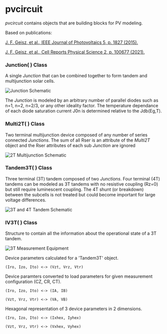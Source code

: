 # pvcircuit 
*pvcircuit* contains objects that are building blocks for PV modeling.

Based on publications:

[J. F. Geisz, et al., IEEE Journal of Photovoltaics 5, p. 1827 (2015).](http://dx.doi.org/10.1109/JPHOTOV.2015.2478072)

[J. F. Geisz, et al., Cell Reports Physical Science 2, p. 100677 (2021).](https://doi.org/10.1016/j.xcrp.2021.100677)

### Junction( ) Class
A single *Junction* that can be combined together to form tandem and multijunction solar cells.

![Junction Schematic](https://github.nrel.gov/jgeisz/PVcircuit/blob/master/images/junction%20equations.png) 

The *Junction* is modeled by an arbitrary number of parallel diodes such as n=1, n=2, n=2/3, or any other ideality factor.
The temperature dependance of each diode saturation current J0n is determined relative to the Jdb(Eg,T). 

### Multi2T( ) Class
Two terminal multijunction device composed of any number of series connected *Junctions*. The sum of all Rser is an attribute of the *Multi2T* object and the Rser attributes of each sub *Junction* are ignored

![2T Multijunction Schematic](https://github.nrel.gov/jgeisz/PVcircuit/blob/master/images/MultijunctionSchematic.png)

### Tandem3T( ) Class
Three terminal (3T) tandem composed of two *Junctions*.
Four terminal (4T) tandems can be modeled as 3T tandems with no resistive coupling (Rz=0) but still require luminescent coupling. The 4T shunt (or breakdown) between the subcells is not treated but could become important for large voltage differences.

![3T and 4T Tandem Schematic](https://github.nrel.gov/jgeisz/PVcircuit/blob/master/images/TandemsSchematic.png)

### IV3T( ) Class
Structure to contain all the information about the operational state of a 3T tandem.

![3T Measurement Equipment](https://github.nrel.gov/jgeisz/PVcircuit/blob/master/images/3Tmeasurementequipment.png)

Device parameters calculated for a 'Tandem3T' object.

    (Iro, Izo, Ito) <-> (Vzt, Vrz, Vtr)

Device paramters converted to load parameters for given measurement configuration (CZ, CR, CT).

    (Iro, Izo, Ito) <-> (IA, IB) 

    (Vzt, Vrz, Vtr) <-> (VA, VB)

Hexagonal representation of 3 device parameters in 2 dimensions.

    (Iro, Izo, Ito) <-> (Ixhex, Iyhex) 

    (Vzt, Vrz, Vtr) <-> (Vxhex, Vyhex)

